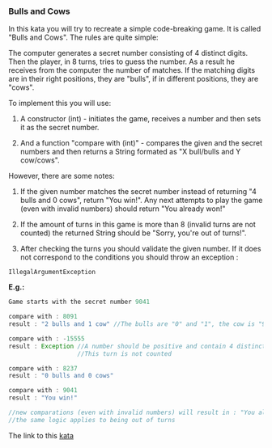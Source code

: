 ### Bulls and Cows

In this kata you will try to recreate a simple code-breaking game. It is called "Bulls and Cows". The rules are quite simple:

The computer generates a secret number consisting of 4 distinct digits. Then the player, in 8 turns, tries to guess the number. As a result he receives from the computer the number of matches. If the matching digits are in their right positions, they are "bulls", if in different positions, they are "cows".

To implement this you will use:

1) A constructor (int) - initiates the game, receives a number and then sets it as the secret number.

2) And a function "compare with (int)" - compares the given and the secret numbers and then returns a String formated as "X bull/bulls and Y cow/cows".

However, there are some notes:

1) If the given number matches the secret number instead of returning "4 bulls and 0 cows", return "You win!". Any next attempts to play the game (even with invalid numbers) should return "You already won!"

2) If the amount of turns in this game is more than 8 (invalid turns are not counted) the returned String should be "Sorry, you're out of turns!".

3) After checking the turns you should validate the given number. If it does not correspond to the conditions you should throw an exception :
```
IllegalArgumentException
```
**E.g.:**  
```java
Game starts with the secret number 9041

compare with : 8091
result : "2 bulls and 1 cow" //The bulls are "0" and "1", the cow is "9"

compare with : -15555
result : Exception //A number should be positive and contain 4 distinct digits. 
                   //This turn is not counted

compare with : 8237
result : "0 bulls and 0 cows"

compare with : 9041
result : "You win!"

//new comparations (even with invalid numbers) will result in : "You already won!"
//the same logic applies to being out of turns
```

The link to this [kata](https://www.codewars.com/kata/bulls-and-cows/java)
